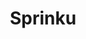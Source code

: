 ---
slug: sprinku
title: Sprinku
description: "Sprinku is an exciting online game. Play for free directly in your browser!"
icon: /images/new_mods/Sprinku.png
url: https://wowtbc.net/sprunkin/sprinku/index.html
previewImage: /images/new_mods/Sprinku.png
type: new mods

# SEO配置
seo:
  title: "Sprinku - Play Free Online Game | Fun Browser Games"
  description: "Sprinku - Play this fun online game for free in your browser. No download required!"
  ogImage: "/images/new_mods/Sprinku.png"
  keywords: "sprinku, online game, browser game, free game, new mods game, play online"

videoUrls:
  - https://www.youtube.com/embed/example1
  - https://www.youtube.com/embed/example2

whyPlay:
  title: "Why Play Sprinku?"
  items:
    - "Immersive Gameplay: Sprinku offers an engaging and immersive gaming experience that will keep you entertained for hours"
    - "Challenging Levels: Test your skills with increasingly difficult challenges and obstacles"
    - "Beautiful Graphics: Enjoy stunning visuals and smooth animations that bring the game world to life"
    - "Regular Updates: New content and features are added regularly to keep the game fresh and exciting"
    - "Free to Play: Experience all the fun without spending a penny"
    - "Community Features: Connect with other players, share strategies, and compete for high scores"
    - "Cross-Platform: Play on any device with a web browser, no downloads required"

features:
  title: "Key Features of Sprinku"
  image: "/images/new_mods/Sprinku.png"
  items:
    - "Intuitive Controls: Easy to learn controls make Sprinku accessible for players of all skill levels"
    - "Multiple Game Modes: Enjoy various gameplay options that provide different challenges and experiences"
    - "Character Customization: Personalize your gaming experience with unique characters and items"
    - "Achievement System: Complete special tasks to earn rewards and recognition"
    - "Leaderboards: Compete with players worldwide and see who can achieve the highest scores"

characteristics:
  title: "Game Characteristics"
  image: "/images/new_mods/Sprinku.png"
  items:
    - "Genre: New mods game with elements of strategy and skill"
    - "Difficulty: Suitable for both casual gamers and those seeking a challenge"
    - "Play Time: Quick sessions or extended gameplay, depending on your preference"
    - "Art Style: Vibrant and engaging visuals that enhance the gaming experience"
    - "Sound Design: Immersive audio that complements the gameplay perfectly"

info: "Sprinku is an exciting online game that offers players a unique and engaging gaming experience. With its intuitive controls, stunning visuals, and challenging gameplay, Sprinku provides hours of entertainment for players of all ages and skill levels. Whether you're looking for a quick gaming session during a break or an extended play session, Sprinku delivers an immersive experience that will keep you coming back for more. The game features multiple levels of increasing difficulty, ensuring that players are constantly challenged as they progress. With regular updates adding new content and features, Sprinku remains fresh and exciting, providing endless entertainment options for its growing community of players."

howToPlayIntro: "Welcome to Sprinku! This guide will walk you through the basics and help you master the game. Whether you're a beginner or looking to improve your skills, these tips and instructions will enhance your gaming experience."

howToPlaySteps:
  - title: "Getting Started"
    description: "Begin your Sprinku adventure by familiarizing yourself with the controls. Use your keyboard or mouse to navigate through the game interface. The tutorial will guide you through the basic mechanics and help you understand the objectives."
  - title: "Understanding the Objectives"
    description: "In Sprinku, your main goal is to progress through levels by completing specific objectives. Each level presents unique challenges that require different strategies and approaches."
  - title: "Mastering the Controls"
    description: "Practice using the controls to improve your precision and reaction time. Sprinku requires quick reflexes and strategic thinking to overcome obstacles and defeat opponents."
  - title: "Utilizing Power-ups"
    description: "Collect power-ups throughout the game to enhance your abilities and overcome difficult challenges. Each power-up offers unique advantages that can be crucial for success."
  - title: "Developing Strategies"
    description: "As you progress in Sprinku, develop effective strategies for different scenarios. Analyze patterns, anticipate challenges, and adapt your approach to maximize your performance."

faq:
  title: "Frequently Asked Questions about Sprinku"
  items:
    - question: "Is Sprinku free to play?"
      answer: "Yes, Sprinku is completely free to play directly in your web browser. No downloads or purchases are required to enjoy the full game experience."
    - question: "Can I play Sprinku on mobile devices?"
      answer: "Yes, Sprinku is optimized for both desktop and mobile play. You can enjoy the game on any device with a web browser and internet connection."
    - question: "Are there any in-game purchases?"
      answer: "While Sprinku is free to play, there may be optional in-game purchases available for cosmetic items or additional features that don't affect core gameplay."
    - question: "How often is Sprinku updated?"
      answer: "The developers regularly update Sprinku with new content, features, and improvements based on player feedback and game performance."
    - question: "Can I play Sprinku offline?"
      answer: "Currently, Sprinku requires an internet connection to play as it's a browser-based online game."
    - question: "Is Sprinku suitable for children?"
      answer: "Yes, Sprinku is designed to be family-friendly and suitable for players of all ages."
    - question: "How do I report bugs or issues?"
      answer: "If you encounter any problems while playing Sprinku, you can report them through the game's support page or contact the developers directly through their website."
    - question: "Still Have Questions?"
      answer: "If you have additional questions about Sprinku that aren't covered in this FAQ, please visit our support center or contact our customer service team for assistance."
---
